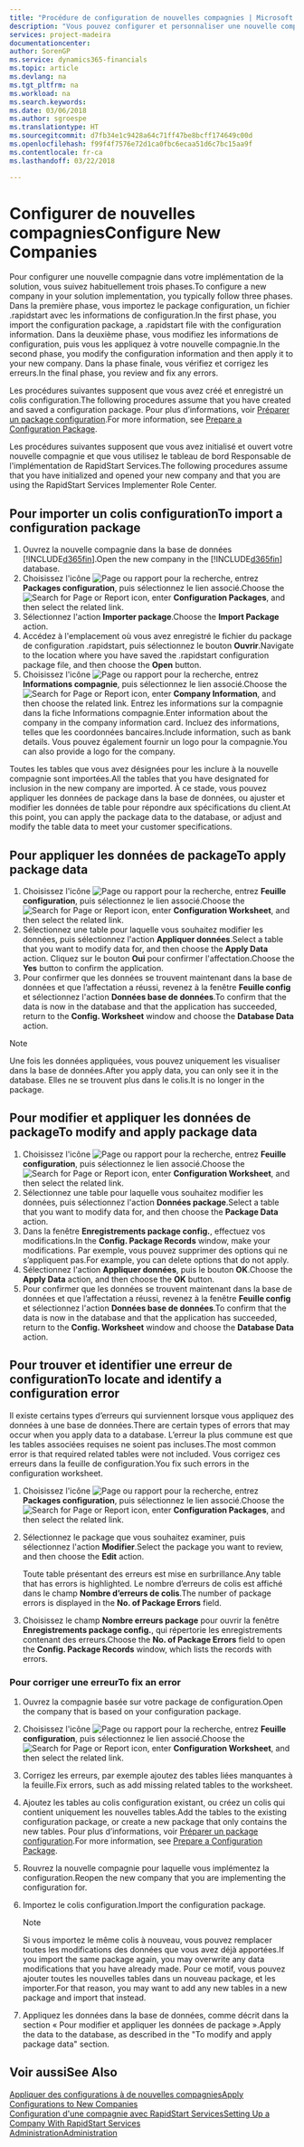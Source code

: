 ```yaml
---
title: "Procédure de configuration de nouvelles compagnies | Microsoft Docs"
description: "Vous pouvez configurer et personnaliser une nouvelle compagnie que vous avez créée. Pour détailler votre implémentation, vous procédez en trois phases pour terminer votre configuration."
services: project-madeira
documentationcenter: 
author: SorenGP
ms.service: dynamics365-financials
ms.topic: article
ms.devlang: na
ms.tgt_pltfrm: na
ms.workload: na
ms.search.keywords: 
ms.date: 03/06/2018
ms.author: sgroespe
ms.translationtype: HT
ms.sourcegitcommit: d7fb34e1c9428a64c71ff47be8bcff174649c00d
ms.openlocfilehash: f99f4f7576e72d1ca0fbc6ecaa51d6c7bc15aa9f
ms.contentlocale: fr-ca
ms.lasthandoff: 03/22/2018

---
```

# <a name="configure-new-companies"></a><span data-ttu-id="d3e50-104">Configurer de nouvelles compagnies</span><span class="sxs-lookup"><span data-stu-id="d3e50-104">Configure New Companies</span></span>
<span data-ttu-id="d3e50-105">Pour configurer une nouvelle compagnie dans votre implémentation de la solution, vous suivez habituellement trois phases.</span><span class="sxs-lookup"><span data-stu-id="d3e50-105">To configure a new company in your solution implementation, you typically follow three phases.</span></span> <span data-ttu-id="d3e50-106">Dans la première phase, vous importez le package configuration, un fichier .rapidstart avec les informations de configuration.</span><span class="sxs-lookup"><span data-stu-id="d3e50-106">In the first phase, you import the configuration package, a .rapidstart file with the configuration information.</span></span> <span data-ttu-id="d3e50-107">Dans la deuxième phase, vous modifiez les informations de configuration, puis vous les appliquez à votre nouvelle compagnie.</span><span class="sxs-lookup"><span data-stu-id="d3e50-107">In the second phase, you modify the configuration information and then apply it to your new company.</span></span> <span data-ttu-id="d3e50-108">Dans la phase finale, vous vérifiez et corrigez les erreurs.</span><span class="sxs-lookup"><span data-stu-id="d3e50-108">In the final phase, you review and fix any errors.</span></span>  

<span data-ttu-id="d3e50-109">Les procédures suivantes supposent que vous avez créé et enregistré un colis configuration.</span><span class="sxs-lookup"><span data-stu-id="d3e50-109">The following procedures assume that you have created and saved a configuration package.</span></span> <span data-ttu-id="d3e50-110">Pour plus d’informations, voir [Préparer un package configuration](admin-how-to-prepare-a-configuration-package.md).</span><span class="sxs-lookup"><span data-stu-id="d3e50-110">For more information, see [Prepare a Configuration Package](admin-how-to-prepare-a-configuration-package.md).</span></span>  

<span data-ttu-id="d3e50-111">Les procédures suivantes supposent que vous avez initialisé et ouvert votre nouvelle compagnie et que vous utilisez le tableau de bord Responsable de l'implémentation de RapidStart Services.</span><span class="sxs-lookup"><span data-stu-id="d3e50-111">The following procedures assume that you have initialized and opened your new company and that you are using the RapidStart Services Implementer Role Center.</span></span>

## <a name="to-import-a-configuration-package"></a><span data-ttu-id="d3e50-112">Pour importer un colis configuration</span><span class="sxs-lookup"><span data-stu-id="d3e50-112">To import a configuration package</span></span>  
1. <span data-ttu-id="d3e50-113">Ouvrez la nouvelle compagnie dans la base de données [!INCLUDE[d365fin](includes/d365fin_md.md)].</span><span class="sxs-lookup"><span data-stu-id="d3e50-113">Open the new company in the [!INCLUDE[d365fin](includes/d365fin_md.md)] database.</span></span>  
2. <span data-ttu-id="d3e50-114">Choisissez l'icône ![Page ou rapport pour la recherche](media/ui-search/search_small.png "icône Page ou rapport pour la recherche"), entrez **Packages configuration**, puis sélectionnez le lien associé.</span><span class="sxs-lookup"><span data-stu-id="d3e50-114">Choose the ![Search for Page or Report](media/ui-search/search_small.png "Search for Page or Report icon") icon, enter **Configuration Packages**, and then select the related link.</span></span>  
3. <span data-ttu-id="d3e50-115">Sélectionnez l'action **Importer package**.</span><span class="sxs-lookup"><span data-stu-id="d3e50-115">Choose the **Import Package** action.</span></span>  
4. <span data-ttu-id="d3e50-116">Accédez à l'emplacement où vous avez enregistré le fichier du package de configuration .rapidstart, puis sélectionnez le bouton **Ouvrir**.</span><span class="sxs-lookup"><span data-stu-id="d3e50-116">Navigate to the location where you have saved the .rapidstart configuration package file, and then choose the **Open** button.</span></span>  
5. <span data-ttu-id="d3e50-117">Choisissez l'icône ![Page ou rapport pour la recherche](media/ui-search/search_small.png "icône Page ou rapport pour la recherche"), entrez **Informations compagnie**, puis sélectionnez le lien associé.</span><span class="sxs-lookup"><span data-stu-id="d3e50-117">Choose the ![Search for Page or Report](media/ui-search/search_small.png "Search for Page or Report icon") icon, enter **Company Information**, and then choose the related link.</span></span> <span data-ttu-id="d3e50-118">Entrez les informations sur la compagnie dans la fiche Informations compagnie.</span><span class="sxs-lookup"><span data-stu-id="d3e50-118">Enter information about the company in the company information card.</span></span> <span data-ttu-id="d3e50-119">Incluez des informations, telles que les coordonnées bancaires.</span><span class="sxs-lookup"><span data-stu-id="d3e50-119">Include information, such as bank details.</span></span> <span data-ttu-id="d3e50-120">Vous pouvez également fournir un logo pour la compagnie.</span><span class="sxs-lookup"><span data-stu-id="d3e50-120">You can also provide a logo for the company.</span></span>  

<span data-ttu-id="d3e50-121">Toutes les tables que vous avez désignées pour les inclure à la nouvelle compagnie sont importées.</span><span class="sxs-lookup"><span data-stu-id="d3e50-121">All the tables that you have designated for inclusion in the new company are imported.</span></span> <span data-ttu-id="d3e50-122">À ce stade, vous pouvez appliquer les données de package dans la base de données, ou ajuster et modifier les données de table pour répondre aux spécifications du client.</span><span class="sxs-lookup"><span data-stu-id="d3e50-122">At this point, you can apply the package data to the database, or adjust and modify the table data to meet your customer specifications.</span></span>  

## <a name="to-apply-package-data"></a><span data-ttu-id="d3e50-123">Pour appliquer les données de package</span><span class="sxs-lookup"><span data-stu-id="d3e50-123">To apply package data</span></span>  
1. <span data-ttu-id="d3e50-124">Choisissez l'icône ![Page ou rapport pour la recherche](media/ui-search/search_small.png "icône Page ou rapport pour la recherche"), entrez **Feuille configuration**, puis sélectionnez le lien associé.</span><span class="sxs-lookup"><span data-stu-id="d3e50-124">Choose the ![Search for Page or Report](media/ui-search/search_small.png "Search for Page or Report icon") icon, enter **Configuration Worksheet**, and then select the related link.</span></span>  
2. <span data-ttu-id="d3e50-125">Sélectionnez une table pour laquelle vous souhaitez modifier les données, puis sélectionnez l'action **Appliquer données**.</span><span class="sxs-lookup"><span data-stu-id="d3e50-125">Select a table that you want to modify data for, and then choose the **Apply Data** action.</span></span> <span data-ttu-id="d3e50-126">Cliquez sur le bouton **Oui** pour confirmer l'affectation.</span><span class="sxs-lookup"><span data-stu-id="d3e50-126">Choose the **Yes** button to confirm the application.</span></span>
3. <span data-ttu-id="d3e50-127">Pour confirmer que les données se trouvent maintenant dans la base de données et que l’affectation a réussi, revenez à la fenêtre **Feuille config** et sélectionnez l'action **Données base de données**.</span><span class="sxs-lookup"><span data-stu-id="d3e50-127">To confirm that the data is now in the database and that the application has succeeded, return to the **Config. Worksheet** window and choose the **Database Data** action.</span></span>  

> [!NOTE]  
>  <span data-ttu-id="d3e50-128">Une fois les données appliquées, vous pouvez uniquement les visualiser dans la base de données.</span><span class="sxs-lookup"><span data-stu-id="d3e50-128">After you apply data, you can only see it in the database.</span></span> <span data-ttu-id="d3e50-129">Elles ne se trouvent plus dans le colis.</span><span class="sxs-lookup"><span data-stu-id="d3e50-129">It is no longer in the package.</span></span>  

## <a name="to-modify-and-apply-package-data"></a><span data-ttu-id="d3e50-130">Pour modifier et appliquer les données de package</span><span class="sxs-lookup"><span data-stu-id="d3e50-130">To modify and apply package data</span></span>  
1. <span data-ttu-id="d3e50-131">Choisissez l'icône ![Page ou rapport pour la recherche](media/ui-search/search_small.png "icône Page ou rapport pour la recherche"), entrez **Feuille configuration**, puis sélectionnez le lien associé.</span><span class="sxs-lookup"><span data-stu-id="d3e50-131">Choose the ![Search for Page or Report](media/ui-search/search_small.png "Search for Page or Report icon") icon, enter **Configuration Worksheet**, and then select the related link.</span></span>  
2. <span data-ttu-id="d3e50-132">Sélectionnez une table pour laquelle vous souhaitez modifier les données, puis sélectionnez l'action **Données package**.</span><span class="sxs-lookup"><span data-stu-id="d3e50-132">Select a table that you want to modify data for, and then choose the **Package Data** action.</span></span>  
3. <span data-ttu-id="d3e50-133">Dans la fenêtre **Enregistrements package config.**, effectuez vos modifications.</span><span class="sxs-lookup"><span data-stu-id="d3e50-133">In the **Config. Package Records** window, make your modifications.</span></span> <span data-ttu-id="d3e50-134">Par exemple, vous pouvez supprimer des options qui ne s’appliquent pas.</span><span class="sxs-lookup"><span data-stu-id="d3e50-134">For example, you can delete options that do not apply.</span></span>  
4. <span data-ttu-id="d3e50-135">Sélectionnez l'action **Appliquer données**, puis le bouton **OK**.</span><span class="sxs-lookup"><span data-stu-id="d3e50-135">Choose the **Apply Data** action, and then choose the **OK** button.</span></span>  
5. <span data-ttu-id="d3e50-136">Pour confirmer que les données se trouvent maintenant dans la base de données et que l’affectation a réussi, revenez à la fenêtre **Feuille config** et sélectionnez l'action **Données base de données**.</span><span class="sxs-lookup"><span data-stu-id="d3e50-136">To confirm that the data is now in the database and that the application has succeeded, return to the **Config. Worksheet** window and choose the **Database Data** action.</span></span>  

## <a name="to-locate-and-identify-a-configuration-error"></a><span data-ttu-id="d3e50-137">Pour trouver et identifier une erreur de configuration</span><span class="sxs-lookup"><span data-stu-id="d3e50-137">To locate and identify a configuration error</span></span>  
<span data-ttu-id="d3e50-138">Il existe certains types d’erreurs qui surviennent lorsque vous appliquez des données à une base de données.</span><span class="sxs-lookup"><span data-stu-id="d3e50-138">There are certain types of errors that may occur when you apply data to a database.</span></span> <span data-ttu-id="d3e50-139">L’erreur la plus commune est que les tables associées requises ne soient pas incluses.</span><span class="sxs-lookup"><span data-stu-id="d3e50-139">The most common error is that required related tables were not included.</span></span> <span data-ttu-id="d3e50-140">Vous corrigez ces erreurs dans la feuille de configuration.</span><span class="sxs-lookup"><span data-stu-id="d3e50-140">You fix such errors in the configuration worksheet.</span></span>

1. <span data-ttu-id="d3e50-141">Choisissez l'icône ![Page ou rapport pour la recherche](media/ui-search/search_small.png "icône Page ou rapport pour la recherche"), entrez **Packages configuration**, puis sélectionnez le lien associé.</span><span class="sxs-lookup"><span data-stu-id="d3e50-141">Choose the ![Search for Page or Report](media/ui-search/search_small.png "Search for Page or Report icon") icon, enter **Configuration Packages**, and then select the related link.</span></span>  
2. <span data-ttu-id="d3e50-142">Sélectionnez le package que vous souhaitez examiner, puis sélectionnez l'action **Modifier**.</span><span class="sxs-lookup"><span data-stu-id="d3e50-142">Select the package you want to review, and then choose the **Edit** action.</span></span>  

    <span data-ttu-id="d3e50-143">Toute table présentant des erreurs est mise en surbrillance.</span><span class="sxs-lookup"><span data-stu-id="d3e50-143">Any table that has errors is highlighted.</span></span> <span data-ttu-id="d3e50-144">Le nombre d’erreurs de colis est affiché dans le champ **Nombre d’erreurs de colis**.</span><span class="sxs-lookup"><span data-stu-id="d3e50-144">The number of package errors is displayed in the **No. of Package Errors** field.</span></span>  

3. <span data-ttu-id="d3e50-145">Choisissez le champ **Nombre erreurs package** pour ouvrir la fenêtre **Enregistrements package config.**, qui répertorie les enregistrements contenant des erreurs.</span><span class="sxs-lookup"><span data-stu-id="d3e50-145">Choose the **No. of Package Errors** field to open the **Config. Package Records** window, which lists the records with errors.</span></span>  

### <a name="to-fix-an-error"></a><span data-ttu-id="d3e50-146">Pour corriger une erreur</span><span class="sxs-lookup"><span data-stu-id="d3e50-146">To fix an error</span></span>  
1. <span data-ttu-id="d3e50-147">Ouvrez la compagnie basée sur votre package de configuration.</span><span class="sxs-lookup"><span data-stu-id="d3e50-147">Open the company that is based on your configuration package.</span></span>  
2. <span data-ttu-id="d3e50-148">Choisissez l'icône ![Page ou rapport pour la recherche](media/ui-search/search_small.png "icône Page ou rapport pour la recherche"), entrez **Feuille configuration**, puis sélectionnez le lien associé.</span><span class="sxs-lookup"><span data-stu-id="d3e50-148">Choose the ![Search for Page or Report](media/ui-search/search_small.png "Search for Page or Report icon") icon, enter **Configuration Worksheet**, and then select the related link.</span></span>  
3. <span data-ttu-id="d3e50-149">Corrigez les erreurs, par exemple ajoutez des tables liées manquantes à la feuille.</span><span class="sxs-lookup"><span data-stu-id="d3e50-149">Fix errors, such as add missing related tables to the worksheet.</span></span>  
4. <span data-ttu-id="d3e50-150">Ajoutez les tables au colis configuration existant, ou créez un colis qui contient uniquement les nouvelles tables.</span><span class="sxs-lookup"><span data-stu-id="d3e50-150">Add the tables to the existing configuration package, or create a new package that only contains the new tables.</span></span> <span data-ttu-id="d3e50-151">Pour plus d’informations, voir [Préparer un package configuration](admin-how-to-prepare-a-configuration-package.md).</span><span class="sxs-lookup"><span data-stu-id="d3e50-151">For more information, see [Prepare a Configuration Package](admin-how-to-prepare-a-configuration-package.md).</span></span>  
5. <span data-ttu-id="d3e50-152">Rouvrez la nouvelle compagnie pour laquelle vous implémentez la configuration.</span><span class="sxs-lookup"><span data-stu-id="d3e50-152">Reopen the new company that you are implementing the configuration for.</span></span>  
6. <span data-ttu-id="d3e50-153">Importez le colis configuration.</span><span class="sxs-lookup"><span data-stu-id="d3e50-153">Import the configuration package.</span></span>  

    > [!NOTE]  
    >  <span data-ttu-id="d3e50-154">Si vous importez le même colis à nouveau, vous pouvez remplacer toutes les modifications des données que vous avez déjà apportées.</span><span class="sxs-lookup"><span data-stu-id="d3e50-154">If you import the same package again, you may overwrite any data modifications that you have already made.</span></span> <span data-ttu-id="d3e50-155">Pour ce motif, vous pouvez ajouter toutes les nouvelles tables dans un nouveau package, et les importer.</span><span class="sxs-lookup"><span data-stu-id="d3e50-155">For that reason, you may want to add any new tables in a new package and import that instead.</span></span>  

7. <span data-ttu-id="d3e50-156">Appliquez les données dans la base de données, comme décrit dans la section « Pour modifier et appliquer les données de package ».</span><span class="sxs-lookup"><span data-stu-id="d3e50-156">Apply the data to the database, as described in the "To modify and apply package data" section.</span></span>

## <a name="see-also"></a><span data-ttu-id="d3e50-157">Voir aussi</span><span class="sxs-lookup"><span data-stu-id="d3e50-157">See Also</span></span>  
[<span data-ttu-id="d3e50-158">Appliquer des configurations à de nouvelles compagnies</span><span class="sxs-lookup"><span data-stu-id="d3e50-158">Apply Configurations to New Companies</span></span>](admin-apply-configuration-to-new-companies.md)  
[<span data-ttu-id="d3e50-159">Configuration d'une compagnie avec RapidStart Services</span><span class="sxs-lookup"><span data-stu-id="d3e50-159">Setting Up a Company With RapidStart Services</span></span>](admin-set-up-a-company-with-rapidstart.md)  
[<span data-ttu-id="d3e50-160">Administration</span><span class="sxs-lookup"><span data-stu-id="d3e50-160">Administration</span></span>](admin-setup-and-administration.md)

